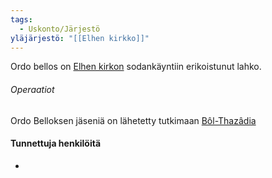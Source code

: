 ```yaml
---
tags:
  - Uskonto/Järjestö
yläjärjestö: "[[Elhen kirkko]]"
---
```

Ordo bellos on [Elhen kirkon](Elhen%20kirkko.md) sodankäyntiin erikoistunut lahko.

###### Operaatiot

Ordo Belloksen jäseniä on lähetetty tutkimaan [Bôl-Thazâdia](Bôl-Thazâdin%20kadonnut%20kaupunki.md)

#### Tunnettuja henkilöitä
- 

